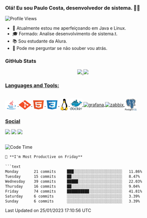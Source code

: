 ### Olá! Eu sou Paulo Costa, desenvolvedor de sistema. 👨‍💻

![Profile Views](http://img.shields.io/badge/Profile%20Views-1-blue)
- 🌱 Atualmente estou me aperfeiçoando em Java e Linux.
- 🎓 Formado: Analise desenvolvimento de sistema.t.
- 📚  Sou estudante da Alura.
- 💬 Pode me perguntar se não souber vou atrás.
<!-- 🎖 My main original projects:  -->

### GitHub Stats
<div align="center">
  <a href="https://github.com/Paulojoserc">
  <img height="180em" src="https://github-readme-stats.vercel.app/api?username=Paulojoserc&show_icons=true"/>
  <img height="180em" src="https://github-readme-stats.vercel.app/api/top-langs/?username=Paulojoserc&layout=compact"/>
 </div>

 ### Languages and Tools:
<div style="display: inline_block"><br>
  <img align="center" alt="Almada-Java" height="30" width="40" src="https://raw.githubusercontent.com/devicons/devicon/master/icons/java/java-original.svg">
  <img align="center" alt="Almada-Git" height="30" width="40" src="https://raw.githubusercontent.com/devicons/devicon/master/icons/git/git-original.svg">
  <img align="center" alt="MM-HTML" height="30" width="40" src="https://raw.githubusercontent.com/devicons/devicon/master/icons/html5/html5-original.svg">
  <img align="center" alt="MM-CSS" height="30" width="40" src="https://raw.githubusercontent.com/devicons/devicon/master/icons/css3/css3-original.svg">
  <img align="center" alt="linux" width="30" height="40" src="https://raw.githubusercontent.com/devicons/devicon/master/icons/linux/linux-original.svg">
  <img align="center" alt="docker" width="40" height="40" src="https://raw.githubusercontent.com/devicons/devicon/master/icons/docker/docker-original-wordmark.svg">
  <img align="center" alt="grafana" width="30" height="40" src="https://www.vectorlogo.zone/logos/grafana/grafana-icon.svg">
  <img align="center" alt="zabbix" width="40" height="40" src="https://www.vectorlogo.zone/logos/zabbix/zabbix-icon.svg">
  <img align="center" alt="postgresql" width="40" height="40" src="https://raw.githubusercontent.com/devicons/devicon/master/icons/postgresql/postgresql-original-wordmark.svg">

</div>
  
 ### Social
 
<div> 
  <a href="https://www.youtube.com/channel/UCQWxwm5_dCR3B6MA6az0tEQ" target="_blank"><img src="https://img.shields.io/badge/YouTube-FF0000?style=for-the-badge&logo=youtube&logoColor=white" target="_blank"></a>
 <a href = "mailto:almadavic@live.com"><img src="https://img.shields.io/badge/-Gmail-%23333?style=for-the-badge&logo=gmail&logoColor=white" target="_blank"></a>
  <a href="https://www.linkedin.com/in/paulo-josé-da-rocha-costa/" target="_blank"><img src="https://img.shields.io/badge/-LinkedIn-%230077B5?style=for-the-badge&logo=linkedin&logoColor=white" target="_blank"></a> 
</div>

##

<!--START_SECTION:waka-->
![Code Time](http://img.shields.io/badge/Code%20Time-141%20hrs%208%20mins-blue)



<!--**I'm a Night 🦉** 

```text
🌞 Morning    11 commits     █░░░░░░░░░░░░░░░░░░░░░░░░   6.21% 
🌆 Daytime    63 commits     █████████░░░░░░░░░░░░░░░░   35.59% 
🌃 Evening    72 commits     ██████████░░░░░░░░░░░░░░░   40.68% 
🌙 Night      31 commits     ████░░░░░░░░░░░░░░░░░░░░░   17.51%
-->
```
📅 **I'm Most Productive on Friday** 

```text
Monday       21 commits     ███░░░░░░░░░░░░░░░░░░░░░░   11.86% 
Tuesday      15 commits     ██░░░░░░░░░░░░░░░░░░░░░░░   8.47% 
Wednesday    39 commits     █████░░░░░░░░░░░░░░░░░░░░   22.03% 
Thursday     16 commits     ██░░░░░░░░░░░░░░░░░░░░░░░   9.04% 
Friday       74 commits     ██████████░░░░░░░░░░░░░░░   41.81% 
Saturday     6 commits      ░░░░░░░░░░░░░░░░░░░░░░░░░   3.39% 
Sunday       6 commits      ░░░░░░░░░░░░░░░░░░░░░░░░░   3.39%

```


<!--📊 **This Week I Spent My Time On** 

```text
⌚︎ Time Zone: America/Fortaleza

💬 Programming Languages: 
No Activity Tracked This Week

🔥 Editors: 
No Activity Tracked This Week

🐱‍💻 Projects: 
No Activity Tracked This Week

💻 Operating System: 
No Activity Tracked This Week

```
-->

 Last Updated on 25/01/2023 17:10:56 UTC
<!--END_SECTION:waka-->
